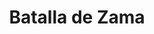 ﻿---
title: "Batalla de Zama"
permalink: periodes_105.html
layout: periode
dataInici: -202
sidebar: periodes
pares:
  - 40:
    title: "Segunda guerra púnica"
    dataInici: "(-218)"
    dataFi: "(-201)"

fills:
jocsPrincipals:
  - title: "Zama 202 B.C."
    bggId: 15160

  - title: "Zama: Scipio against Hannibal"
    bggId: 94340

  - title: "Zama: Hannibal versus Scipio"
    bggId: 8903

jocsEscenaris:
jocsEpoca:
  - title: "SPQR"
    bggId: 21551
    escenari: "Zama"

  - title: "Lost Battles"
    bggId: 83325
    escenari: "Zama"

  - title: "Ancient Battles Deluxe Expansion Kit 1: Elephants at War"
    bggId: 37563
    escenari: "Zama"

  - title: "Rome at War I: Hannibal at Bay"
    bggId: 2637
    escenari: "Zama"

  - title: "SPQR"
    bggId: 1444
    escenari: "Zama"
    dataInici: 
    dataFi: 

  - title: "Commands and Colors: Ancients"
    bggId: 14105
    escenari: "Zama"
    dataInici: 
    dataFi: 

jocsEpocaEscenaris:
---
